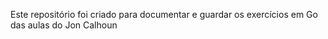<title>Exercícios em Go</title>

<p>Este repositório foi criado para documentar e guardar os exercícios em Go das aulas do Jon Calhoun</p>

